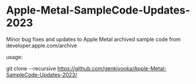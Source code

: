 # Apple-Metal-SampleCode-Updates-2023
Minor bug fixes and updates to Apple Metal archived sample code from developer.apple.com/archive

usage:

git clone --recursive https://github.com/genkiyooka/Apple-Metal-SampleCode-Updates-2023/
